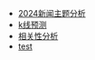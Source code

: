 <!-- docs/_sidebar.md -->
- [2024新闻主题分析](/2024新闻主题分析/README.md)
- [k线预测](/K线预测/README.md)
- [相关性分析](/相关性分析/README.md)
- [test](/test/README.md)

